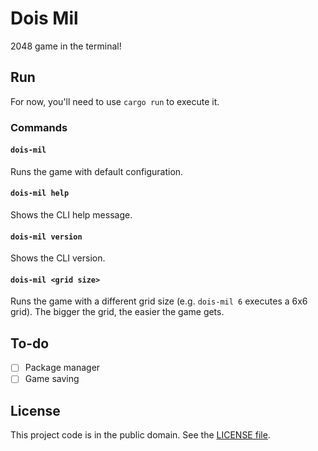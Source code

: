 # Dois Mil

2048 game in the terminal!

## Run

For now, you'll need to use `cargo run` to execute it.

### Commands

#### `dois-mil`

Runs the game with default configuration.

#### `dois-mil help`

Shows the CLI help message.

#### `dois-mil version`

Shows the CLI version.

#### `dois-mil <grid size>`

Runs the game with a different grid size (e.g. `dois-mil 6` executes a 6x6 grid). The bigger the grid, the easier
the game gets.

## To-do

- [ ] Package manager
- [ ] Game saving

## License

This project code is in the public domain. See the [LICENSE file][1].

[1]: https://github.com/Nhanderu/dois-mil/blob/master/LICENSE
